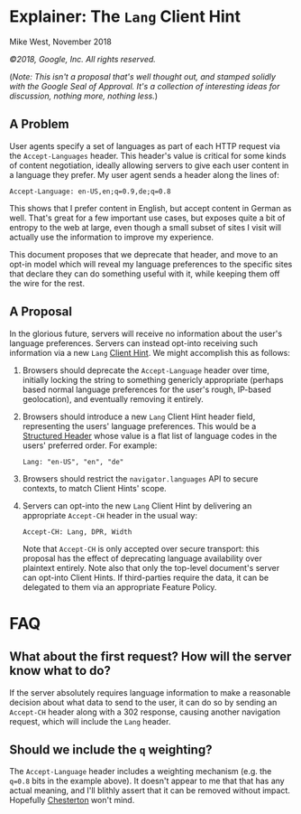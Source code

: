 # Explainer: The `Lang` Client Hint

Mike West, November 2018

_©2018, Google, Inc. All rights reserved._

(_Note: This isn't a proposal that's well thought out, and stamped solidly with the Google Seal of
Approval. It's a collection of interesting ideas for discussion, nothing more, nothing less._)

## A Problem

User agents specify a set of languages as part of each HTTP request via the `Accept-Languages` header.
This header's value is critical for some kinds of content negotiation, ideally allowing servers to give
each user content in a language they prefer. My user agent sends a header along the lines of:

```http
Accept-Language: en-US,en;q=0.9,de;q=0.8
```

This shows that I prefer content in English, but accept content in German as well. That's great for
a few important use cases, but exposes quite a bit of entropy to the web at large, even though a
small subset of sites I visit will actually use the information to improve my experience.

This document proposes that we deprecate that header, and move to an opt-in model which will reveal
my language preferences to the specific sites that declare they can do something useful with it,
while keeping them off the wire for the rest.

## A Proposal

In the glorious future, servers will receive no information about the user's language preferences.
Servers can instead opt-into receiving such information via a new `Lang` [Client Hint][1]. We might
accomplish this as follows:

[1]: https://tools.ietf.org/html/draft-ietf-httpbis-client-hints
[2]: https://tools.ietf.org/html/draft-ietf-httpbis-header-structure

1.  Browsers should deprecate the `Accept-Language` header over time, initially locking the string
    to something genericly appropriate (perhaps based normal language preferences for the user's
    rough, IP-based geolocation), and eventually removing it entirely.

2.  Browsers should introduce a new `Lang` Client Hint header field, representing the users'
    language preferences. This would be a [Structured Header][2] whose value is a flat list of
    language codes in the users' preferred order. For example:

    ```http
    Lang: "en-US", "en", "de"
    ```

3.  Browsers should restrict the `navigator.languages` API to secure contexts, to match Client
    Hints' scope.

4.  Servers can opt-into the new `Lang` Client Hint by delivering an appropriate `Accept-CH`
    header in the usual way:

    ```http
    Accept-CH: Lang, DPR, Width
    ```

    Note that `Accept-CH` is only accepted over secure transport: this proposal has the effect
    of deprecating language availability over plaintext entirely. Note also that only the top-level
    document's server can opt-into Client Hints. If third-parties require the data, it can be
    delegated to them via an appropriate Feature Policy.

# FAQ

## What about the first request? How will the server know what to do?

If the server absolutely requires language information to make a reasonable decision about what
data to send to the user, it can do so by sending an `Accept-CH` header along with a 302 response,
causing another navigation request, which will include the `Lang` header.

## Should we include the `q` weighting?

The `Accept-Language` header includes a weighting mechanism (e.g. the `q=0.8` bits in the example
above). It doesn't appear to me that that has any actual meaning, and I'll blithly assert that it
can be removed without impact. Hopefully [Chesterton][3] won't mind.

[3]: https://en.wikipedia.org/wiki/Wikipedia:Chesterton%27s_fence
